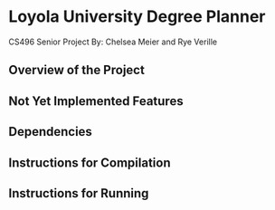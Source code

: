 # Loyola University Degree Planner
CS496 Senior Project
By: Chelsea Meier and Rye Verille

## Overview of the Project

## Not Yet Implemented Features

## Dependencies

## Instructions for Compilation

## Instructions for Running
